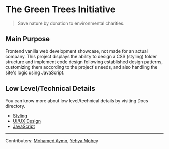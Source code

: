 # The Green Trees Initiative

> Save nature by donation to environmental charities.

## Main Purpose

Frontend vanilla web development showcase, not made for an actual company.
This project displays the ability to design a CSS (styling) folder structure and implement code design following established design patterns, customizing them according to the project's needs, and also handling the site's logic using JavaScript.

## Low Level/Technical Details

You can know more about low level/technical details by visiting Docs directory.

- [Styling](docs/Styling.md)
- [UI/UX Design](docs/UIUXDesign.md)
- [JavaScript](docs/JavaScript.md)

---

Contributers: [Mohamed Aymn](https://github.com/Mohamed-Aymn), [Yehya Mohey](https://github.com/SculptedNYX)
